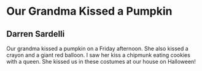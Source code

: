# Our Grandma Kissed a Pumpkin
## Darren Sardelli
Our grandma kissed a pumpkin
on a Friday afternoon.
She also kissed a crayon
and a giant red balloon.
I saw her kiss a chipmunk
eating cookies with a queen.
She kissed us in these costumes
at our house on Halloween!
